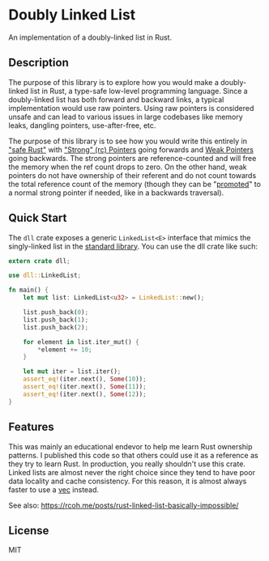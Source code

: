 # Doubly Linked List
An implementation of a doubly-linked list in Rust.

## Description
The purpose of this library is to explore how you would make a doubly-linked list in Rust, a type-safe low-level programming language. Since a doubly-linked list has both forward and backward links, a typical implementation would use raw pointers. Using raw pointers is considered unsafe and can lead to various issues in large codebases like memory leaks, dangling pointers, use-after-free, etc.

The purpose of this library is to see how you would write this entirely in ["safe Rust"](https://doc.rust-lang.org/nomicon/meet-safe-and-unsafe.html) with ["Strong" (rc) Pointers](https://doc.rust-lang.org/std/rc/struct.Rc.html) going forwards and [Weak Pointers](https://doc.rust-lang.org/std/rc/struct.Weak.html) going backwards. The strong pointers are reference-counted and will free the memory when the ref count drops to zero. On the other hand, weak pointers do not have ownership of their referent and do not count towards the total reference count of the memory (though they can be "[promoted](https://doc.rust-lang.org/std/rc/struct.Weak.html#method.upgrade)" to a normal strong pointer if needed, like in a backwards traversal).

## Quick Start
The `dll` crate exposes a generic `LinkedList<E>` interface that mimics the singly-linked list in the [standard library](https://doc.rust-lang.org/src/alloc/collections/linked_list.rs.html). You can use the dll crate like such:

```rust
extern crate dll;

use dll::LinkedList;

fn main() {
    let mut list: LinkedList<u32> = LinkedList::new();

    list.push_back(0);
    list.push_back(1);
    list.push_back(2);

    for element in list.iter_mut() {
        *element += 10;
    }

    let mut iter = list.iter();
    assert_eq!(iter.next(), Some(10));
    assert_eq!(iter.next(), Some(11));
    assert_eq!(iter.next(), Some(12));
}
```

## Features
This was mainly an educational endevor to help me learn Rust ownership patterns. I published this code so that others could use it as a reference as they try to learn Rust. In production, you really shouldn't use this crate. Linked lists are almost never the right choice since they tend to have poor data locality and cache consistency. For this reason, it is almost always faster to use a [vec](https://doc.rust-lang.org/std/vec/struct.Vec.html) instead.

See also: https://rcoh.me/posts/rust-linked-list-basically-impossible/

## License
MIT
